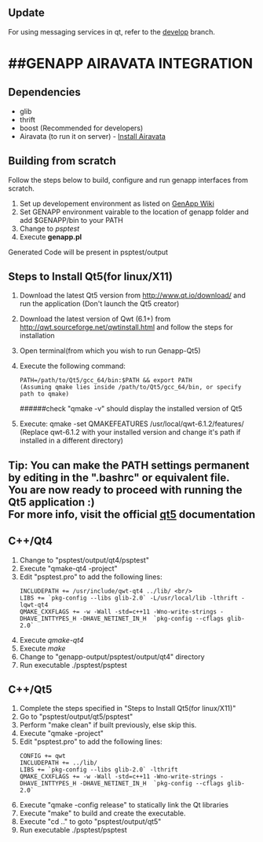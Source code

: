 **Update**
-------------
For using messaging services in qt, refer to the [develop](https://github.com/priyanshu-sekhar/GenApp/tree/develop) branch. <br/>

##GENAPP AIRAVATA INTEGRATION
==========================

Dependencies
---------------------
* glib <br/>
* thrift <br/>
* boost (Recommended for developers) <br/>
* Airavata (to run it on server) - [Install Airavata](https://docs.google.com/document/d/1xmGorQjlllJB9nxlCg0zHJu7UKibuzjYDI_zowm5Yng/edit) <br/>

Building from scratch
---------------------
Follow the steps below to build, configure and run genapp interfaces from scratch. <br/>

1. Set up developement environment as listed on [GenApp Wiki](http://gw105.iu.xsede.org:8000/genapp/wiki/setupdev) <br/>
2. Set GENAPP environment vairable to the location of genapp folder and add $GENAPP/bin to your PATH <br/>
3. Change to *psptest* <br/>
4. Execute __genapp.pl__ <br/>

Generated Code will be present in psptest/output <br/>

Steps to Install Qt5(for linux/X11)
-------------------------------------
1. Download the latest Qt5 version from http://www.qt.io/download/ and run the application (Don't launch the Qt5 creator) <br/>
2. Download the latest version of Qwt (6.1+) from http://qwt.sourceforge.net/qwtinstall.html and follow the steps for installation <br/>
3. Open terminal(from which you wish to run Genapp-Qt5) <br/>
4. Execute the following command: <br/>
   ```
   PATH=/path/to/Qt5/gcc_64/bin:$PATH && export PATH 
   (Assuming qmake lies inside /path/to/Qt5/gcc_64/bin, or specify path to qmake)
   ```
   ######check
   "qmake -v" should display the installed version of Qt5 <br/>

5. Execute: qmake -set QMAKEFEATURES /usr/local/qwt-6.1.2/features/  <br/>
   (Replace qwt-6.1.2 with your installed version and change it's path if installed in a different directory) <br/>

Tip: You can make the PATH settings permanent by editing in the ".bashrc" or equivalent file. <br/>
You are now ready to proceed with running the Qt5 application :) <br/>
For more info, visit the official [qt5](http://doc.qt.io/qt-5/linux-deployment.html) documentation <br/>
-------------------------------------

C++/Qt4
-----------------
1. Change to "psptest/output/qt4/psptest" <br/>
2. Execute "qmake-qt4 -project" <br/>
3. Edit "psptest.pro" to add the following lines: <br/>
   ```
   INCLUDEPATH += /usr/include/qwt-qt4 ../lib/ <br/>
   LIBS += `pkg-config --libs glib-2.0` -L/usr/local/lib -lthrift -lqwt-qt4 
   QMAKE_CXXFLAGS += -w -Wall -std=c++11 -Wno-write-strings -DHAVE_INTTYPES_H -DHAVE_NETINET_IN_H  `pkg-config --cflags glib-2.0`
   ```
4. Execute *qmake-qt4* <br/>
5. Execute *make* <br/>
6. Change to "genapp-output/psptest/output/qt4" directory <br/>
7. Run executable ./psptest/psptest <br/>

C++/Qt5
---------------
1. Complete the steps specified in "Steps to Install Qt5(for linux/X11)" <br/>
2. Go to "psptest/output/qt5/psptest" <br/>
3. Perform "make clean" if built previously, else skip this. <br/>
4. Execute "qmake -project" <br/>
5. Edit "psptest.pro" to add the following lines: <br/>
   ```
   CONFIG += qwt
   INCLUDEPATH += ../lib/
   LIBS += `pkg-config --libs glib-2.0` -lthrift 
   QMAKE_CXXFLAGS += -w -Wall -std=c++11 -Wno-write-strings -DHAVE_INTTYPES_H -DHAVE_NETINET_IN_H  `pkg-config --cflags glib-2.0` 
   ```
6. Execute "qmake -config release" to statically link the Qt libraries <br/>
7. Execute "make" to build and create the executable. <br/>
8. Execute "cd .." to goto "psptest/output/qt5" <br/>
9. Run executable ./psptest/psptest <br/>


